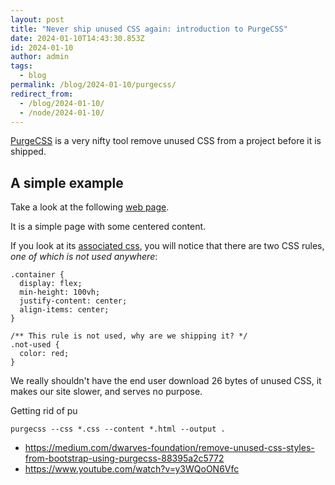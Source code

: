 ```yaml
---
layout: post
title: "Never ship unused CSS again: introduction to PurgeCSS"
date: 2024-01-10T14:43:30.853Z
id: 2024-01-10
author: admin
tags:
  - blog
permalink: /blog/2024-01-10/purgecss/
redirect_from:
  - /blog/2024-01-10/
  - /node/2024-01-10/
---
```


[PurgeCSS](https://purgecss.com/) is a very nifty tool remove unused CSS from a project before it is shipped.

A simple example
-----

Take a look at the following [web page](/static/purgecss/before/).

It is a simple page with some centered content.

If you look at its [associated css](/static/purgecss/before/style.css), you will notice that there are two CSS rules, _one of which is not used anywhere_:

    .container {
      display: flex;
      min-height: 100vh;
      justify-content: center;
      align-items: center;
    }

    /** This rule is not used, why are we shipping it? */
    .not-used {
      color: red;
    }

We really shouldn't have the end user download 26 bytes of unused CSS, it makes our site slower, and serves no purpose.

Getting rid of pu

    purgecss --css *.css --content *.html --output .



* https://medium.com/dwarves-foundation/remove-unused-css-styles-from-bootstrap-using-purgecss-88395a2c5772
* https://www.youtube.com/watch?v=y3WQoON6Vfc
